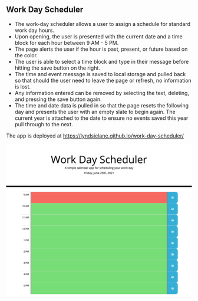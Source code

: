 ## Work Day Scheduler

* The work-day scheduler allows a user to assign a schedule for standard work day hours. 
* Upon opening, the user is presented with the current date and a time block for each hour between 9 AM - 5 PM.
* The page alerts the user if the hour is past, present, or future based on the color. 
* The user is able to select a time block and type in their message before hitting the save button on the right. 
* The time and event message is saved to local storage and pulled back so that should the user need to leave the page or refresh, no information is lost.
* Any information entered can be removed by selecting the text, deleting, and pressing the save button again. 
* The time and date data is pulled in so that the page resets the following day and presents the user with an empty slate to begin again. The current year is attached to the date to ensure no events saved this year pull through to the next.

The app is deployed at https://lyndsielane.github.io/work-day-scheduler/ 

![page preview](https://github.com/lyndsielane/work-day-scheduler/blob/main/Assets/127.0.0.1_5500_index.html%20(1).png?raw=true)